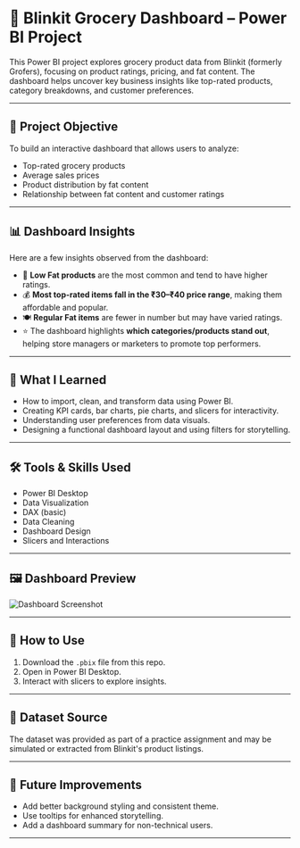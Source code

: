 # 🛒 Blinkit Grocery Dashboard – Power BI Project

This Power BI project explores grocery product data from Blinkit (formerly Grofers), focusing on product ratings, pricing, and fat content. The dashboard helps uncover key business insights like top-rated products, category breakdowns, and customer preferences.

---

## 📌 Project Objective

To build an interactive dashboard that allows users to analyze:
- Top-rated grocery products
- Average sales prices
- Product distribution by fat content
- Relationship between fat content and customer ratings

---

## 📊 Dashboard Insights

Here are a few insights observed from the dashboard:

- 🥇 **Low Fat products** are the most common and tend to have higher ratings.
- 💰 **Most top-rated items fall in the ₹30–₹40 price range**, making them affordable and popular.
- 🍽️ **Regular Fat items** are fewer in number but may have varied ratings.
- ⭐ The dashboard highlights **which categories/products stand out**, helping store managers or marketers to promote top performers.

---

## 🧠 What I Learned

- How to import, clean, and transform data using Power BI.
- Creating KPI cards, bar charts, pie charts, and slicers for interactivity.
- Understanding user preferences from data visuals.
- Designing a functional dashboard layout and using filters for storytelling.

---

## 🛠️ Tools & Skills Used

- Power BI Desktop  
- Data Visualization  
- DAX (basic)  
- Data Cleaning  
- Dashboard Design  
- Slicers and Interactions  

---

## 🖼️ Dashboard Preview

![Dashboard Screenshot](your-image-path.png)

---

## 🚀 How to Use

1. Download the `.pbix` file from this repo.
2. Open in Power BI Desktop.
3. Interact with slicers to explore insights.

---

## 📂 Dataset Source

The dataset was provided as part of a practice assignment and may be simulated or extracted from Blinkit's product listings.

---

## 📌 Future Improvements

- Add better background styling and consistent theme.
- Use tooltips for enhanced storytelling.
- Add a dashboard summary for non-technical users.

---


